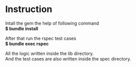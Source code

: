 # Instruction
Intall the gem the help of following command <br />
    **$ bundle install**

After that run the rspec test cases <br />
    **$ bundle exec rspec**

All the logic written inside the lib directory. <br />
And the test cases are also written inside the spec directory. <br />

